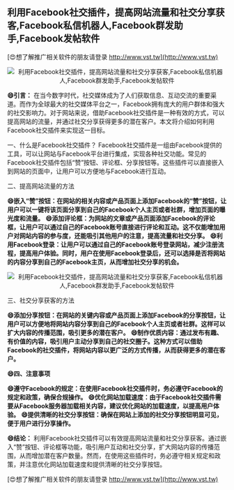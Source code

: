 ## **利用Facebook社交插件，提高网站流量和社交分享获客,Facebook私信机器人,Facebook群发助手,Facebook发帖软件**

[😍想了解推广相关软件的朋友请登录 http://www.vst.tw](http://www.vst.tw)

 <center><img src="https://vst.tw/MP4/tuiguang/png/2.png" alt="利用Facebook社交插件，提高网站流量和社交分享获客,Facebook私信机器人,Facebook群发助手,Facebook发帖软件"></center>

**😄引言：**
在当今数字时代，社交媒体成为了人们获取信息、互动交流的重要渠道。而作为全球最大的社交媒体平台之一，Facebook拥有庞大的用户群体和强大的社交影响力。对于网站来说，借助Facebook社交插件是一种有效的方式，可以提高网站的流量，并通过社交分享获得更多的潜在客户。本文将介绍如何利用Facebook社交插件来实现这一目标。

一、什么是Facebook社交插件？
Facebook社交插件是一组由Facebook提供的工具，可以让网站与Facebook平台进行集成，实现各种社交功能。常见的Facebook社交插件包括“赞”按钮、评论框、分享按钮等。这些插件可以直接嵌入到网站的页面中，让用户可以方便地与Facebook进行互动。

二、提高网站流量的方法

**😄嵌入“赞”按钮：在网站的相关内容或产品页面上添加Facebook的“赞”按钮，让用户可以一键将该页面分享到自己的Facebook个人主页或者社群，增加页面的曝光度和流量。**
**😄添加评论框：为网站的文章或产品页面添加Facebook的评论框，让用户可以通过自己的Facebook账号直接进行评论和互动。这不仅能增加用户对网站内容的参与度，还能吸引其他用户的注意，提高流量和社交分享。**
**😄利用Facebook登录：让用户可以通过自己的Facebook账号登录网站，减少注册流程，提高用户体验。同时，用户在使用Facebook登录后，还可以选择是否将网站的内容分享到自己的Facebook主页，从而增加社交分享的机会。**

 <center><img src="https://vst.tw/MP4/tuiguang/png/0.png" alt="利用Facebook社交插件，提高网站流量和社交分享获客,Facebook私信机器人,Facebook群发助手,Facebook发帖软件"></center>

三、社交分享获客的方法

**😄添加分享按钮：在网站的关键内容或产品页面上添加Facebook的分享按钮，让用户可以方便地将网站内容分享到自己的Facebook个人主页或者社群。这样可以扩大内容的传播范围，吸引更多的潜在客户。**
**😄制作优质内容：通过发布有趣、有价值的内容，吸引用户主动分享到自己的社交圈子。这种方式可以借助Facebook的社交插件，将网站内容以更广泛的方式传播，从而获得更多的潜在客户。**

**😄四、注意事项**

**😄遵守Facebook的规定：在使用Facebook社交插件时，务必遵守Facebook的规定和政策，确保合规操作。**
**😄优化网站加载速度：由于Facebook社交插件需要从Facebook服务器加载相关内容，建议优化网站的加载速度，以提高用户体验。**
**😄提供清晰的社交分享按钮：确保在网站上添加的社交分享按钮明显可见，便于用户进行分享操作。**

**😄结论：**
利用Facebook社交插件可以有效提高网站流量和社交分享获客。通过嵌入“赞”按钮、评论框等功能，吸引用户互动和社交分享，扩大网站内容的传播范围，从而增加潜在客户数量。然而，在使用这些插件时，务必遵守相关规定和政策，并注意优化网站加载速度和提供清晰的社交分享按钮。

[😍想了解推广相关软件的朋友请登录 http://www.vst.tw](http://www.vst.tw)



